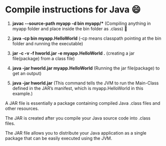 # Compile instructions for Java :smile:

1. **javac --source-path myapp -d bin myapp/\*** (Compiling anything in myapp folder and place inside the bin folder as .class) :rocket:

2. **java -cp bin myapp.HelloWorld** (-cp means classpath pointing at the bin folder and running the executable)

3. **jar -c -v -f hworld.jar -e myapp.HelloWorld .** (creating a jar file(package) from a class file)

4. **java -jar hworld.jar myapp.HelloWorld** (Running the jar file(package) to get an output)

5. **java -jar hworld.jar** (This command tells the JVM to run the Main-Class defined in the JAR’s manifest, which is myapp.HelloWorld in this example.)

A JAR file is essentially a package containing compiled Java .class files and other resources.

The JAR is created after you compile your Java source code into .class files.

The JAR file allows you to distribute your Java application as a single package that can be easily executed using the JVM.
